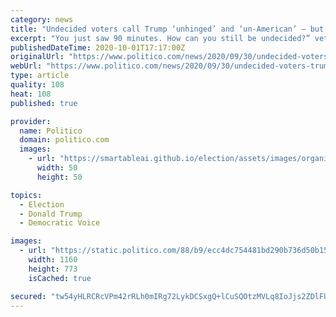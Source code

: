 ```yaml
---
category: news
title: "Undecided voters call Trump ‘unhinged’ and ‘un-American’ — but are unswayed by debate"
excerpt: "You just saw 90 minutes. How can you still be undecided?” veteran GOP pollster Frank Luntz told a virtual focus group."
publishedDateTime: 2020-10-01T17:17:00Z
originalUrl: "https://www.politico.com/news/2020/09/30/undecided-voters-trump-biden-debate-423545"
webUrl: "https://www.politico.com/news/2020/09/30/undecided-voters-trump-biden-debate-423545"
type: article
quality: 108
heat: 108
published: true

provider:
  name: Politico
  domain: politico.com
  images:
    - url: "https://smartableai.github.io/election/assets/images/organizations/politico.com-50x50.jpg"
      width: 50
      height: 50

topics:
  - Election
  - Donald Trump
  - Democratic Voice

images:
  - url: "https://static.politico.com/88/b9/ecc4dc754481bd290b736d50b15a/gettyimages-1228795856.jpg"
    width: 1160
    height: 773
    isCached: true

secured: "tw54yHLRCRcVPm42rRLh0mIRg72LykDCSxgQ+lCuSQOtzMVLq8IoJjs2ZDlFUDkEZ/BB/op/4SVvh1B5HqB1p456lsVQpvR9pnmzl+dYuNITAT8SQoxh+t3OrqhRsok/un6lsS9VyDkAdig6Yr8IQpXp4mBASQu9EroJxZAqTJTWIhmG6ND+TQwEaJtCGxQjFsCG6YjPHHqC9ETa0hoiccSf/3U5hh2pptcVOBZfnZKxUTTTxZyglTXdfI5PZcv6/ncrYlUpxL6ToC/LHUiYaFz5g1rc0YKGIkExzKn0zHwU4eSwqOZlCT0e9GDQ/T3SYlk2j9OkCViewH1yLhvO2VQjeb26tRmsn7YkNOUDkDg=;YGZsWTnGWGaJpZ5mg6rcCQ=="
---
```


